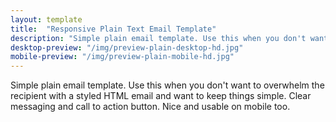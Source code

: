 ```yaml
---
layout: template
title:  "Responsive Plain Text Email Template"
description: "Simple plain email template. Use this when you don't want to overwhelm the recipient with a styled HTML email and want to keep things simple."
desktop-preview: "/img/preview-plain-desktop-hd.jpg"
mobile-preview: "/img/preview-plain-mobile-hd.jpg"
---
```


<p>Simple plain email template. Use this when you don't want to overwhelm the recipient with a styled HTML email and want to keep things simple. Clear messaging and call to action button. Nice and usable on mobile too.</p>


